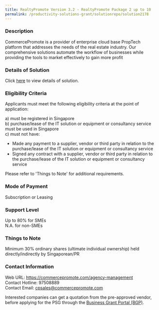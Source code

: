 ```yaml
---
title: RealtyPromote Version 3.2 - RealtyPromote Package 2 up to 10
permalink: /productivity-solutions-grant/solutionrepo/solution2178
---
```


### Description

CommercePromote is a provider of enterprise cloud base PropTech platform that addresses the needs of the real estate industry. Our comprehensive solutions automate the workflow of businesses while providing the tools to market effectively to gain more profit

### Details of Solution

Click <a href='https://www.gobusiness.gov.sg/images/psg/CommercePromote_Desensitised_Annex_3-_Part_2.pdf' target='_blank'>here</a> to view details of solution.

### Eligibility Criteria

Applicants must meet the following eligibility criteria at the point of application:

a) must be registered in Singapore <br>
b) purchase/lease of the IT solution or equipment or consultancy service must be used in Singapore <br>
c) must not have:
- Made any payment to a supplier, vendor or third party in relation to the purchase/lease of the IT solution or equipment or consultancy service
- Signed any contract with a supplier, vendor or third party in relation to the purchase/lease of the IT solution or equipment or consultancy service

Please refer to 'Things to Note' for additional requirements.

### Mode of Payment
Subscription or Leasing

### Support Level
Up to 80% for SMEs <br>
N.A. for non-SMEs

### Things to Note
Minimum 30% ordinary shares (ultimate individual ownership) held directly/indirectly by Singaporean/PR

### Contact Information
Web URL: https://commercepromote.com/agency-management <br>Contact Hotline: 97508889 <br>Contact Email: cpsales@commercepromote.com <br>

Interested companies can get a quotation from the pre-approved vendor, before applying for the PSG through the <a target='_blank' href='https://www.businessgrants.gov.sg/'>Business Grant Portal (BGP)</a>.
